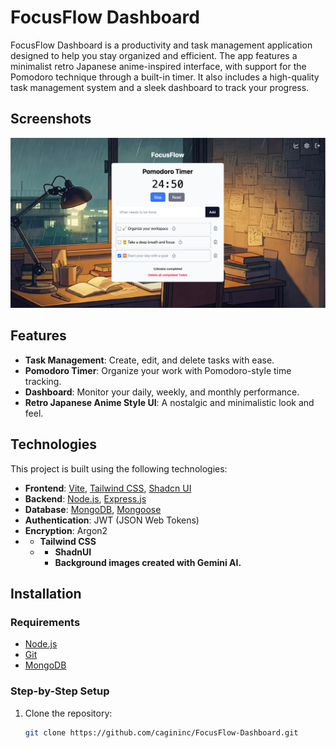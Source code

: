 # FocusFlow Dashboard

FocusFlow Dashboard is a productivity and task management application designed to help you stay organized and efficient. The app features a minimalist retro Japanese anime-inspired interface, with support for the Pomodoro technique through a built-in timer. It also includes a high-quality task management system and a sleek dashboard to track your progress.


## Screenshots
![FocusFlow Dashboard](/uı-demo.png)

## Features

- **Task Management**: Create, edit, and delete tasks with ease.
- **Pomodoro Timer**: Organize your work with Pomodoro-style time tracking.
- **Dashboard**: Monitor your daily, weekly, and monthly performance.
- **Retro Japanese Anime Style UI**: A nostalgic and minimalistic look and feel.


## Technologies

This project is built using the following technologies:

- **Frontend**: [Vite](https://vitejs.dev/), [Tailwind CSS](https://tailwindcss.com/), [Shadcn UI](https://ui.shadcn.dev/)
- **Backend**: [Node.js](https://nodejs.org/), [Express.js](https://expressjs.com/)
- **Database**: [MongoDB](https://www.mongodb.com/), [Mongoose](https://mongoosejs.com/)
- **Authentication**: JWT (JSON Web Tokens)
- **Encryption**: Argon2
- - **Tailwind CSS**
  - - **ShadnUI**
    - **Background images created with Gemini AI.**


## Installation

### Requirements

- [Node.js](https://nodejs.org/)
- [Git](https://git-scm.com/)
- [MongoDB](https://www.mongodb.com/)

### Step-by-Step Setup

1. Clone the repository:

   ```bash
   git clone https://github.com/cagininc/FocusFlow-Dashboard.git
